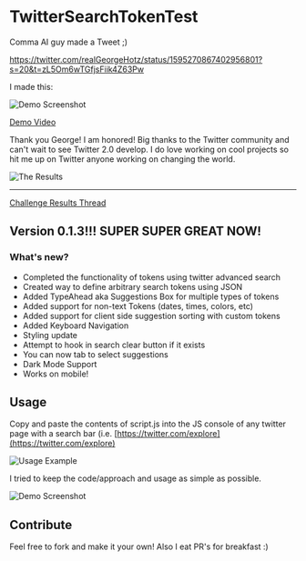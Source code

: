 # TwitterSearchTokenTest

Comma AI guy made a Tweet ;)

https://twitter.com/realGeorgeHotz/status/1595270867402956801?s=20&t=zL5Om6wTGfjsFiik4Z63Pw

I made this:

![Demo Screenshot](https://cdn.discordapp.com/attachments/803131522571829289/1044900876772446219/image.png)

[Demo Video](https://twitter.com/TJEvarts/status/1595600733914669062?s=20&t=_cdefDme6RcCFnC4_3ngkQ)

Thank you George! I am honored! Big thanks to the Twitter community and can't wait to see Twitter 2.0 develop. I do love working on cool projects so hit me up on Twitter anyone working on changing the world.

![The Results](https://cdn.discordapp.com/attachments/803131522571829289/1045765758073978931/image.png)

---

[Challenge Results Thread](https://twitter.com/realGeorgeHotz/status/1596003668599328768?s=20&t=aOEUqX3LdV3dOEh3sTIevg)

## Version 0.1.3!!! SUPER SUPER GREAT NOW!

### What's new?

- Completed the functionality of tokens using twitter advanced search
- Created way to define arbitrary search tokens using JSON
- Added TypeAhead aka Suggestions Box for multiple types of tokens
- Added support for non-text Tokens (dates, times, colors, etc)
- Added support for client side suggestion sorting with custom tokens
- Added Keyboard Navigation
- Styling update
- Attempt to hook in search clear button if it exists
- You can now tab to select suggestions
- Dark Mode Support
- Works on mobile!

## Usage

Copy and paste the contents of script.js into the JS console of any twitter page with a search bar (i.e. [https://twitter.com/explore](https://twitter.com/explore)

![Usage Example](https://cdn.discordapp.com/attachments/803131522571829289/1045770003087114351/instructions.png)

I tried to keep the code/approach and usage as simple as possible.

![Demo Screenshot](https://cdn.discordapp.com/attachments/803131522571829289/1044900876772446219/image.png)

## Contribute

Feel free to fork and make it your own! Also I eat PR's for breakfast :)
